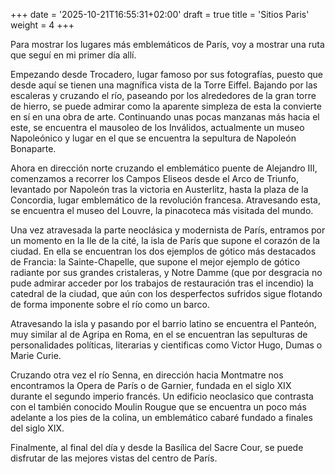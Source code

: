 +++
date = '2025-10-21T16:55:31+02:00'
draft = true
title = 'Sitios Paris'
weight = 4
+++

Para mostrar los lugares más emblemáticos de París, voy a mostrar una ruta que seguí en mi primer día allí.

Empezando desde Trocadero, lugar famoso por sus fotografías, puesto que desde aquí se tienen una magnífica vista de la Torre Eiffel. Bajando por las escaleras y cruzando el río, paseando por los alrededores de la gran torre de hierro, se puede admirar como la aparente simpleza de esta la convierte en sí en una obra de arte. Continuando unas pocas manzanas más hacia el este, se encuentra el mausoleo de los Inválidos, actualmente un museo Napoleónico y lugar en el que se encuentra la sepultura de Napoleón Bonaparte. 

Ahora en dirección norte cruzando el emblemático puente de Alejandro III, comenzamos a recorrer los Campos Eliseos desde el Arco de Triunfo, levantado por Napoleón tras la victoria en Austerlitz, hasta la plaza de la Concordia, lugar emblemático de la revolución francesa. Atravesando esta, se encuentra el museo del Louvre, la pinacoteca más visitada del mundo.

Una vez atravesada la parte neoclásica y modernista de París, entramos por un momento en la Ile de la cité, la isla de París que supone el corazón de la ciudad. En ella se encuentran los dos ejemplos de gótico más destacados de Francia: la Sainte-Chapelle, que supone el mejor ejemplo de gótico radiante por sus grandes cristaleras, y Notre Damme (que por desgracia no pude admirar acceder  por los trabajos de restauración tras el incendio) la catedral de la ciudad, que aún con los desperfectos sufridos sigue flotando de forma imponente sobre el río como un barco.

Atravesando la isla y pasando por el barrio latino se encuentra el Panteón, muy similar al de Agripa en Roma, en el se encuentran las sepulturas de personalidades políticas, literarias y cientificas como Victor Hugo, Dumas o Marie Curie.

Cruzando otra vez el río Senna, en dirección hacia Montmatre nos encontramos la Opera de París o de Garnier, fundada en el siglo XIX durante el segundo imperio francés. Un edificio neoclasico que contrasta con el también conocido Moulin Rougue que se encuentra un poco más adelante a los pies de la colina, un emblemático cabaré fundado a finales del siglo XIX. 

Finalmente, al final del día y desde la Basílica del Sacre Cour, se puede disfrutar de las mejores vistas del centro de París.  